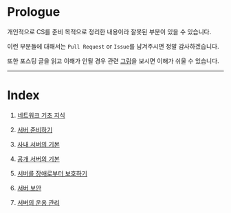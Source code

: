 # Prologue
개인적으로 CS를 준비 목적으로 정리한 내용이라 잘못된 부분이 있을 수 있습니다.

이런 부분들에 대해서는 `Pull Request` or `Issue`를 남겨주시면 정말 감사하겠습니다.

또한 포스팅 글을 읽고 이해가 안될 경우 관련 [그림](https://goodgid.github.io/tags/#Server)을 보시면 이해가 쉬울 수 있습니다.

---

# Index

1. [네트워크 기초 지식](https://github.com/chldbtjd2272/csbox/tree/master/Server/%EB%84%A4%ED%8A%B8%EC%9B%8C%ED%81%AC%20%EA%B8%B0%EC%B4%88%20%EC%A7%80%EC%8B%9D)

2. [서버 준비하기](https://github.com/chldbtjd2272/csbox/tree/master/Server/%EC%84%9C%EB%B2%84%20%EC%A4%80%EB%B9%84%ED%95%98%EA%B8%B0)

3. [사내 서버의 기본](https://github.com/chldbtjd2272/csbox/tree/master/Server/%EC%82%AC%EB%82%B4%20%EC%84%9C%EB%B2%84%EC%9D%98%20%EA%B8%B0%EB%B3%B8)

4. [공개 서버의 기본](https://github.com/chldbtjd2272/csbox/tree/master/Server/%EC%82%AC%EB%82%B4%20%EC%84%9C%EB%B2%84%EC%9D%98%20%EA%B8%B0%EB%B3%B8)

5. [서버를 장애로부터 보호하기](https://github.com/chldbtjd2272/csbox/tree/master/Server/%EC%84%9C%EB%B2%84%EB%A5%BC%20%EC%9E%A5%EC%95%A0%EB%A1%9C%EB%B6%80%ED%84%B0%20%EB%B3%B4%ED%98%B8%ED%95%98%EA%B8%B0)

6. [서버 보안]()

7. [서버의 운용 관리]()
